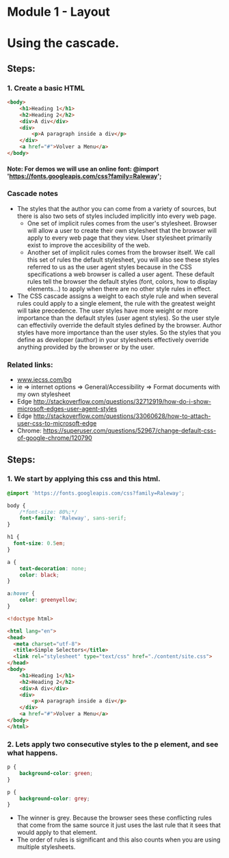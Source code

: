 # Module 1 - Layout

# Using the cascade.

## Steps:

### 1. Create a basic HTML

```html
<body>
    <h1>Heading 1</h1>
    <h2>Heading 2</h2>
    <div>A div</div>
    <div>
        <p>A paragraph inside a div</p>
    </div>
    <a href="#">Volver a Menu</a>
</body>
``` 
#### Note: For demos we will use an online font: @import 'https://fonts.googleapis.com/css?family=Raleway';

### Cascade notes

* The styles that the author you can come from a variety of sources, but there is also two sets  of styles included implicitly into every web page.
    * One set of implicit rules comes from the user's stylesheet. Browser will allow a user to create their own stylesheet that the browser will apply to every web page that they view. User stylesheet primarily exist to improve the accesibility of the web.
    * Another set of implicit rules comes from the browser itself. We call this set of rules the default stylesheet, you will also see these styles referred to us as the user agent styles because in the CSS specifications a web browser is called a user agent. These default rules tell the browser the default styles (font, colors, how to display elements...) to apply when there are no other style rules in effect.
* The CSS cascade assigns a weight to each style rule and when several rules could apply to a single element, the rule with the greatest weight will take precedence. The user styles have more weight or more importance than the default styles (user agent styles). So the user style can effectivily override the default styles defined by the browser. Author styles have more importance than the user styles. So the styles that you define as developer (author) in your stylesheets effectively override anything provided by the browser or by the user.

### Related links:
* www.iecss.com/bg
* ie => internet options => General/Accessibility => Format documents with my own stylesheet
* Edge http://stackoverflow.com/questions/32712919/how-do-i-show-microsoft-edges-user-agent-styles
* Edge http://stackoverflow.com/questions/33060628/how-to-attach-user-css-to-microsoft-edge
* Chrome: https://superuser.com/questions/52967/change-default-css-of-google-chrome/120790

## Steps:

### 1. We start by applying this css and this html.

```css
@import 'https://fonts.googleapis.com/css?family=Raleway';

body {
    /*font-size: 80%;*/
    font-family: 'Raleway', sans-serif;
}

h1 {
  font-size: 0.5em;
}

a {
    text-decoration: none;
    color: black;
}

a:hover {
    color: greenyellow;
}
```

```html
<!doctype html>

<html lang="en">
<head>
  <meta charset="utf-8">
  <title>Simple Selectors</title>
  <link rel="stylesheet" type="text/css" href="./content/site.css">
</head>
<body>
    <h1>Heading 1</h1>
    <h2>Heading 2</h2>
    <div>A div</div>
    <div>
        <p>A paragraph inside a div</p>
    </div>
    <a href="#">Volver a Menu</a>
</body>
</html>

```

### 2. Lets apply two consecutive styles to the p element, and see what happens.

```css
p {
    background-color: green;
}

p {
    background-color: grey;
}
``` 
* The winner is grey. Because the browser sees these conflicting rules that come from the same source it just uses the last rule that it sees that would apply to that element.
* The order of rules is significant and this also counts when you are using multiple stylesheets.